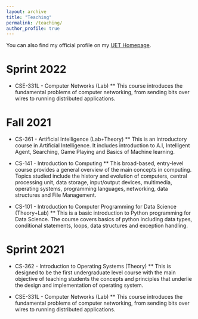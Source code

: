 ```yaml
---
layout: archive
title: "Teaching"
permalink: /teaching/
author_profile: true
---
```


You can also find my official profile on my [UET Homepage](https://www.uet.edu.pk/faculties/facultiesinfo/facultyinfo?fac_id=1368).

Sprint 2022
======
* CSE-331L - Computer Networks (Lab)
  ** This course introduces the fundamental problems of computer
  networking, from sending bits over wires to running distributed applications.

Fall 2021
======
* CS-361 - Artificial Intelligence (Lab+Theory)
  ** This is an introductory course in Artificial Intelligence. It includes introduction to A.I, 
  Intelligent Agent, Searching, Game Playing and Basics of Machine learning.
  
* CS-141 - Introduction to Computing
  ** This broad-based, entry-level course provides a general overview of the main concepts in
  computing. Topics studied include the history and evolution of computers, central processing
  unit, data storage, input/output devices, multimedia, operating systems, programming languages,
  networking, data structures and File Management.

* CS-101 - Introduction to Computer Programming for Data Science (Theory+Lab)
  ** This is a basic introduction to Python programming for Data Science. The course covers basics of
  python including data types, conditional statements, loops, data structures and exception handling.

Sprint 2021
======
* CS-362 - Introduction to Operating Systems (Theory)
  ** This is designed to be the first undergraduate level course with the main objective of teaching
  students the concepts and principles that underlie the design and implementation of
  operating system.

* CSE-331L - Computer Networks (Lab)
  ** This course introduces the fundamental problems of computer
  networking, from sending bits over wires to running distributed applications.
